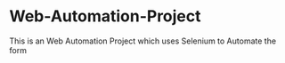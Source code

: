 # Web-Automation-Project
This is an Web Automation Project which uses Selenium to Automate the form
